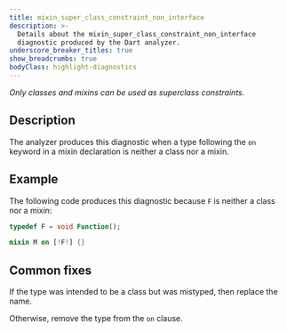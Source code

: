 ```yaml
---
title: mixin_super_class_constraint_non_interface
description: >-
  Details about the mixin_super_class_constraint_non_interface
  diagnostic produced by the Dart analyzer.
underscore_breaker_titles: true
show_breadcrumbs: true
bodyClass: highlight-diagnostics
---
```


_Only classes and mixins can be used as superclass constraints._

## Description

The analyzer produces this diagnostic when a type following the `on`
keyword in a mixin declaration is neither a class nor a mixin.

## Example

The following code produces this diagnostic because `F` is neither a class
nor a mixin:

```dart
typedef F = void Function();

mixin M on [!F!] {}
```

## Common fixes

If the type was intended to be a class but was mistyped, then replace the
name.

Otherwise, remove the type from the `on` clause.
